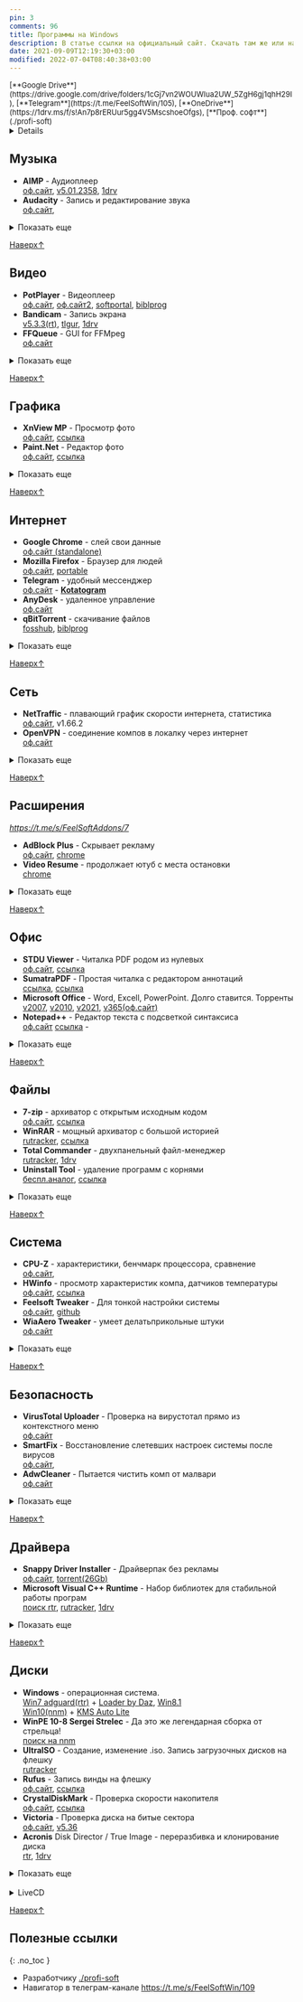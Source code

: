 ```yaml
---
pin: 3
comments: 96
title: Программы на Windows
description: В статье ссылки на официальный сайт. Скачать там же или на веб-диске
date: 2021-09-09T12:19:30+03:00
modified: 2022-07-04T08:40:38+03:00
---
```



<div style="font-size: 13px;">
[**Google Drive**](https://drive.google.com/drive/folders/1cGj7vn2WOUWIua2UW_5ZgH6gj1qhH29I), 
[**Telegram**](https://t.me/FeelSoftWin/105), 
[**OneDrive**](https://1drv.ms/f/s!An7p8rERUur5gg4V5MscshoeOfgs), 
[**Проф. софт**](./profi-soft)
</div>

<details markdown="1">
- toc
{:toc}
</details>



## Музыка
- **AIMP** - Аудиоплеер<br>
  [оф.сайт](http://www.aimp.ru/?do=download&os=windows), 
  [v5.01.2358](https://tlgur.com/d/81vnoBPG), 
  [1drv](https://1drv.ms/u/s!An7p8rERUur5iQ4UdkvwRjPUOL7T?e=5I3nCp)
- **Audacity** - Запись и редактирование звука<br>
  [оф.сайт](https://www.audacityteam.org/download/), 

<details markdown="1"><summary markdown="0">Показать еще</summary>

- **VoiceMeeter Banana** - виртуальный микшер.  
  [оф.сайт](https://vb-audio.com/Voicemeeter/banana.htm#:~:text=Install Voicemeeter)
- **Equalizer APO** - нативный эквалайзер на всю систему.  
  [оф.сайт]([https://equalizerapo.com/#installation](https://equalizerapo.com/download.html))
- **UV SoundRecorder** - записать звук одновременно c микрофона и колонок.  
  [оф.сайт](https://uvsoftium.ru/products/uvsoundrecorder#:~:text=Скачать для Windows)
</details>

[Наверх↑](#top)



## Видео
- **PotPlayer** - Видеоплеер<br>
  [оф.сайт](https://potplayer.ru/download/), 
  [оф.сайт2](https://potplayer.daum.net/), 
  [softportal](https://www.softportal.com/get-21466-potplayer.html), 
  [biblprog](https://biblprog.org.ua/ru/daum_potplayer/download/)
- **Bandicam** - Запись экрана<br>
  [v5.3.3(rt)](https://rutracker.org/forum/viewtopic.php?t=5001428), 
  [tlgur](https://tlgur.com/d/4x5Nb5x8), 
  [1drv](https://1drv.ms/u/s!An7p8rERUur5iSrG0CR4Ya19Bkva)
- **FFQueue** - GUI for FFMpeg<br>
  [оф.сайт](http://ffqueue.bruchhaus.dk/Download.aspx)

<details markdown="1"><summary markdown="0">Показать еще</summary>

- **HandBrake** - Конвернтер видео. Тормозной<br>
  [оф.сайт](https://handbrake.fr/downloads.php)
- **Avidemux**
- **Any Video Converter** 
- **MakeMKV**
</details>

[Наверх↑](#top)



## Графика
- **XnView MP** - Просмотр фото<br>
  [оф.сайт](https://www.xnview.com/en/xnviewmp/#downloads), 
  [ссылка](#)
- **Paint.Net** - Редактор фото<br>
  [оф.сайт](https://paintnet.ru/download/),
  [ссылка](#)  

<details markdown="1"><summary markdown="0">Показать еще</summary>

- **Krita** - крутая рисовалка для графического планшета
</details>

[Наверх↑](#top)



## Интернет
- **Google Chrome** - слей свои данные<br>
  [оф.сайт (standalone)](http://google.com/intl/ru/chrome/?standalone=1)
- **Mozilla Firefox** - Браузер для людей<br>
  [оф.сайт](https://www.mozilla.org/ru/firefox/all/), 
  [portable](https://portableapps.com/apps/internet/firefox_portable#:~:text=Russian)
- **Telegram** - удобный мессенджер<br>
  [оф.сайт](https://desktop.telegram.org/) - 
  [**Kotatogram**](https://kotatogram.github.io/ru/download/#beta)
- **AnyDesk** - удаленное управление<br>
  [оф.сайт](http://anydesk.com/ru/downloads)
- **qBitTorrent** - скачивание файлов<br>
  [fosshub](http://fosshub.com/qBittorrent.html#:~:text=x64), 
  [biblprog](http://biblprog.org.ua/ru/qbittorrent/download)

<details markdown="1"><summary markdown="0">Показать еще</summary>

- ...
</details>

[Наверх↑](#top)



## Сеть
- **NetTraffic** - плавающий график скорости интернета, статистика<br>
  [оф.сайт](https://www.venea.net/web/downloads_start/nettraffic),
  v1.66.2
- **OpenVPN** - cоединение компов в локалку через интернет<br>
  [оф.сайт](https://openvpn.net/community-downloads/)

<details markdown="1"><summary markdown="0">Показать еще</summary>

- **Networx** - мониторинг скорости сети<br>
  [v5.5(free)](http://biblprog.org.ua/ru/networx/download), 
- **CCProxy** - прокси-сервер
- **ChromeCacheView** - сохранение закешированных браузером файлов  
  [оф.сайт](https://www.nirsoft.net/utils/chrome_cache_view.html#:~:text=Download%20ChromeCacheView)
</details>

[Наверх↑](#top)



## Расширения
*<https://t.me/s/FeelSoftAddons/7>*
- **AdBlock Plus** - Скрывает рекламу<br>
  [оф.сайт](https://adblockplus.org/ru/download),
  [chrome](https://chrome.google.com/webstore/detail/adblock-plus-free-ad-bloc/cfhdojbkjhnklbpkdaibdccddilifddb?hl=ru)
- **Video Resume** - продолжает ютуб с места остановки<br>
  [chrome](https://chrome.google.com/webstore/detail/video-resumer/bongjkoajofkfpofginnhecihgaeldpe)

<details markdown="1"><summary markdown="0">Показать еще</summary>
- **Blank New Tab Page** - заменяет стартовую страницу на пустую.
  [оф.сайт](https://yuhaofe.com/blank-new-tab-page),
  [chrome](https://chrome.google.com/webstore/detail/blank-new-tab-page-white/jmbngnnlimnakiibacglaeflpghellfh)
- **Quick Bookmarks Menu** - быстрый доступ к закладкам<br>
  [оф.сайт](https://yuhaofe.com/quick-bookmarks-menu),
  [chrome](https://chrome.google.com/webstore/detail/quick-bookmarks-menu/fkemipdcgbeknabedhecepcebhlnlhbf)
- **Переводчик SailorMax** - удобный, универсальный<br>
  [opera](https://addons.opera.com/ru/extensions/details/translator/), 
  [firefox](https://addons.mozilla.org/ru/firefox/addon/translator-2/)
- **DarkReader** - затемняет страницы<br>
  [оф.сайт](https://darkreader.org/)
- **Sponsor Block** - вырезает нативную реклам в ютубе<br>
  [оф.сайт](https://sponsor.ajay.app/)
- **Steam Recorder** - Скачивание видео и трансляций<br>
  [оф.сайт](https://www.hlsloader.com/install.html), 
  [chrome](https://chrome.google.com/webstore/detail/stream-recorder-download/iogidnfllpdhagebkblkgbfijkbkjdmm)
- **Yandex Acces** - доступ к вк, ок и афк<br>
  [ссылка](#)
- **Windscribe** - Платный VPN-сервис для разблокировки сайтов<br>
  [оф.сайт](https://rus.windscribe.com/download)
- **Video Downloader Plus** - скачивает видео из фейсбука<br>
  [chrome](https://chrome.google.com/webstore/detail/video-downloader-plus/cfejhehdhaaeoiahaojjhmjaihjaodcf)
</details>

[Наверх↑](#top)



## Офис
- **STDU Viewer** - Читалка PDF родом из нулевых<br>
  [оф.сайт](http://www.stdutility.com/stduviewer.html), 
  [ссылка](#)
- **SumatraPDF** - Простая читалка с редактором аннотаций<br>
  [ссылка](https://www.sumatrapdfreader.org/download-free-pdf-viewer), 
  [ссылка](#)
- **Microsoft Office** - Word, Excell, PowerPoint. Долго ставится. Торренты<br>
  [v2007](http://nnmclub.to/forum/viewtopic.php?t=1282841), 
  [v2010](http://nnmclub.to/forum/viewtopic.php?t=1376069), 
  [v2021](https://rutracker.org/forum/viewtopic.php?t=6087671), 
  [v365(оф.сайт)](https://www.office.com/?auth=2)
- **Notepad++** - Редактор текста с подсветкой синтаксиса<br>
  [оф.сайт](https://notepad-plus-plus.org/downloads/)
  [ссылка](#) - 

<details markdown="1"><summary markdown="0">Показать еще</summary>

- Dynalist. Списки с бесконечной вложенностью, markdown
- Notable
- Obsidian
- Notion
</details>

[Наверх↑](#top)



## Файлы
- **7-zip** - архиватор с открытым исходным кодом<br>
  [оф.сайт](https://www.7-zip.org/download.html), 
  [ссылка](#)
- **WinRAR** - мощный архиватор с большой историей<br>
  [rutracker](http://rutracker.org/forum/tracker.php?nm=winrar), 
  [ссылка](#)
- **Total Commander** - двухпанельный файл-менеджер<br>
  [rutracker](https://rutracker.org/forum/tracker.php?nm=Total+Commander+PowerPack), 
  [1drv](https://1drv.ms/u/s!An7p8rERUur5iHQV5MscshoeOfgs)
- **Uninstall Tool** - удаление программ с корнями<br>
  [беспл.аналог](https://geekuninstaller.com/ru/download), 
  [ссылка](#)

<details markdown="1"><summary markdown="0">Показать еще</summary>

- **WizTree** - анализ места на диске<br>
  [оф.сайт](https://diskanalyzer.com/download), 
  [ссылка](#)
- **Duplicate File Detector** - поиск дубликатов файлов<br>
  [1drv](https://1drv.ms/u/s!An7p8rERUur5hGYV5MscshoeOfgs)
- **WinDirStat**<br>
  [оф.сайт](https://windirstat.net/download.html)
</details>

[Наверх↑](#top)



## Система
- **CPU-Z** - характеристики, бенчмарк процессора, сравнение<br>
  [оф.сайт](https://www.cpuid.com/softwares/cpu-z.html#download), 
- **HWinfo** - просмотр характеристик компа, датчиков температуры<br>
  [оф.сайт](https://www.hwinfo.com/download/), 
  [ссылка](#)
- **Feelsoft Tweaker** - Для тонкой настройки системы<br>
  [оф.сайт](https://linker.pp.ua/projects/tweaker.html), 
  [github](https://github.com/Feelcame/feelsoft-tweaker/releases)
- **WiaAero Tweaker** - умеет делатьприкольные штуки  
  [оф.сайт](https://winaero.com/)
  
<details markdown="1"><summary markdown="0">Показать еще</summary>

- **Win Updates Disabler** - отключает обновления даже в Win 10 Home  
  [оф.сайт](https://www.site2unblock.com/win-updates-disabler/),
  [softportal](https://www.softportal.com/get-42359-win-updates-disabler.html)
- **AIDA64** - просмотр характеристик компа. платкая<br>
  [rtr](http://rutracker.org/forum/tracker.php?nm=aida64), 
  [ссылка](#)
- **Furmark** - нагружает видуху по полной для проверки стабильности<br>
  [оф.сайт](https://geeks3d.com/furmark/downloads/), 
- **Process Monitor** - Мониторит изменения реестра в реальном времени<br>
  [softportal](https://www.softportal.com/get-17885-process-monitor.html)
</details>

[Наверх↑](#top)



## Безопасность 
- **VirusTotal Uploader** - Проверка на вирустотал прямо из контекстного меню<br>
  [оф.сайт](http://virustotal.com/ru/documentation/desktop-applications/windows-uploader)
- **SmartFix** - Восстановление слетевших настроек системы после вирусов<br>
  [оф.сайт](https://smartfix.pro/), 
- **AdwCleaner** - Пытается чистить комп от малвари<br>
  [оф.сайт](https://ru.malwarebytes.com/adwcleaner/)

<details markdown="1"><summary markdown="0">Показать еще</summary>

- **Unchecky** - Снимает галочки при установке софта<br>
  [оф.сайт](https://unchecky.com/), 
- **Cureit** - Бесплатный одноразовой антивирус<br>
  [biblprog](http://biblprog.org.ua/ru/dr_web_cureit), 
</details>

[Наверх↑](#top)



## Драйвера
- **Snappy Driver Installer** - Драйверпак без рекламы<br>
  [оф.сайт](https://sdi-tool.org/download/), 
  [torrent(26Gb)](https://sdi-tool.org/SDI_Update.torrent)
- **Microsoft Visual C++ Runtime** - Набор библиотек для стабильной работы програм<br>
  [поиск rtr](https://rutracker.org/forum/tracker.php?f=1042&nm=Microsoft+Visual+C%2B%2B), 
  [rutracker](https://rutracker.org/forum/viewtopic.php?t=5953213), 
  [1drv](#)

<details markdown="1"><summary markdown="0">Показать еще</summary>

- **DirectX** - Для работы игр и графических приложений<br>
  [оф.сайт(web)](https://www.microsoft.com/ru-ru/download/details.aspx?id=35), 
  [автономный](http://www.microsoft.com/en-us/download/confirmation.aspx?id=8109)
- **NetFramework** - Либы для некоторых прог<br>
  [оф.сайт](https://dotnet.microsoft.com/download/dotnet-framework), 
- **Набор обновлений Windows 7** - Лучше ставить винду с уже интегрированными обновами<br>
  [simplix](https://blog.simplix.info/updatepack7r2/)
- Nvidia, AMD
</details>

[Наверх↑](#top)



## Диски
- **Windows** - операционная система. <br>
  [Win7 adguard(rtr)](https://rutracker.org/forum/tracker.php?f=2153&o=1&s=2&sd=1&nm=+Windows+7+adguard) +
  [Loader by Daz](https://nnmclub.to/forum/tracker.php?nm=Windows+Loader+Daz), 
  [Win8.1](https://nnmclub.to/forum/viewtopic.php?t=1524993)
  <br>
  [Win10(nnm)](http://nnmclub.to/forum/tracker.php?f=504&nm=windows) +
  [KMS Auto Lite](http://nnmclub.to/forum/tracker.php?nm=KMSAuto)
- **WinPE 10-8 Sergei Strelec** - Да это же легендарная сборка от стрельца!<br>
  [поиск на nnm](https://nnmclub.to/forum/tracker.php?f=764&nm=Strelec)
- **UltraISO** - Cоздание, изменение .iso. Запись загрузочных дисков на флешку  
  [rutracker](http://rutracker.org/forum/tracker.php?nm=ultraiso)
- **Rufus** - Запись винды на флешку  
  [оф.сайт](https://rufus.ie/ru/#download), 
  [ссылка](#)
- **CrystalDiskMark** - Проверка скорости накопителя<br>
  [оф.сайт](https://crystalmark.info/en/download/#CrystalDiskMark), 
  [ссылка](#)
- **Victoria** - Проверка диска на битые сектора<br>
  [оф.сайт](https://hdd.by/victoria/#:~:text=Download%20the%20latest%20version), 
  [v5.36](#)
- **Acronis** Disk Director / True Image - переразбивка и клонирование диска<br>
  [rtr](http://rutracker.org/forum/viewtopic.php?t=5691998), 
  [1drv](https://1drv.ms/u/s!An7p8rERUur5iHkfRYAlJvhEuU1V)

<details markdown="1"><summary markdown="0">Показать еще</summary>

- **BOOTICE** - Редактор загрузчика  
  [ссылка](#)
- **WinNTSetup** - Установка новой винды без заходов в биос  
  [v4.2sfx](https://t.me/s/FeelSoftWin/238) - 
  [оф.сайт(без либ)](http://wntsetup.ru/)
- **Easy BCD** - Редактор загрузчика с красивым GUI    
  [v4.2](https://tlgur.com/d/4rqo5v7g)
</details><br>

<details markdown="1"><summary markdown="0">LiveCD</summary>

- [2k10 Live 7.37 (обновляемая авторская раздача)](https://nnmclub.to/forum/viewtopic.php?t=806125). Много всего ненужного
- [RusLive](https://usbtor.ru/viewtopic.php?t=1367&start=555) (более не обновляется)
- [AdminPE](https://rutracker.org/forum/viewtopic.php?t=4684460)
- [AdminPE10](https://rutracker.org/forum/viewtopic.php?t=5141967)
- [MSDaRT](https://rutracker.org/forum/viewtopic.php?t=4456092)
- [Windows PE x64 by evgen_b Acronis edition (2021.05.30)](https://rutracker.org/forum/viewtopic.php?t=5765167)
- [Acronis BootCD 10PE x86x64 by naifle (26.09.2018)](https://rutracker.org/forum/viewtopic.php?t=5536761). топчик
</details>

[Наверх↑](#top)


 



## Полезные ссылки  
{: .no_toc }
- Разработчику [./profi-soft](./profi-soft.md)
- Навигатор в телеграм-канале <https://t.me/s/FeelSoftWin/109>

<!-- 
<details markdown="1"><summary markdown="0">+ Открой спойлер что бы посмотреть навигатор в телеграм-канале</summary>
<center><a style="font-size: 13px;" href="https://t.me/s/FeelSoftWin/109"><strong>t.me/FeelSoftWin</strong></a></center>  
<script async src="https://telegram.org/js/telegram-widget.js?15" data-telegram-post="FeelSoftWin/109" data-width="100%"></script>
</details>
-->





